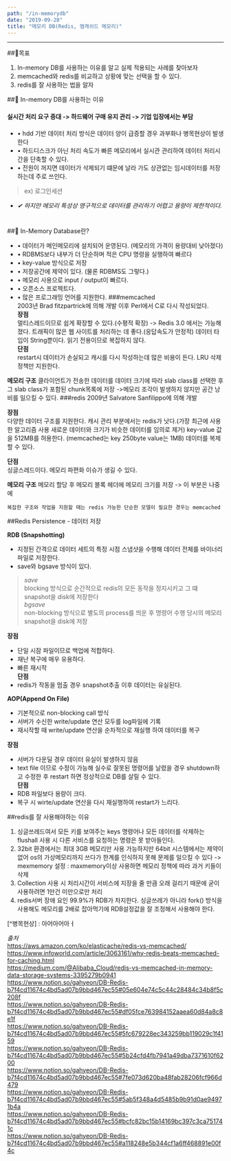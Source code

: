 ```yaml
---
path: "/in-memorydb"
date: "2019-09-28"
title: "메모리 DB(Redis, 멤캐쉬드 메모리)"
---
```


---

##🚀목표
1. In-memory DB를 사용하는 이유를 알고 실제 적용되는 사례를 찾아보자  
2. memcached와 redis를 비교하고 상황에 맞는 선택을 할 수 있다.   
3. redis를 잘 사용하는 법을 알자


##🤷‍  In-memory DB를 사용하는 이유  

#### 실시간 처리 요구 증대 -> 하드웨어 구매 유지 관리 -> 기업 입장에서는 부담    

* • hdd 기반 데이터 처리 방식은 데이터 양이 급증할 경우 과부화나 병목현상이 발생한다  
* • 하드디스크가 아닌 처리 속도가 빠른 메모리에서 실시관 관리하여 데이터 처리시간을 단축할 수 있다.  
* • 전원이 꺼지면 데이터가 삭제되기 떄문에 날라 가도 상관없는 임시데이터를 저장하는데 주로 쓰인다.

> ex) 로그인세션

* _✔ 하지만  메모리 특성상 영구적으로 데이터를 관리하기 어렵고 용량이 제한적이다._

#        

##🧐 In-Memory Database란?
- • 데이터가 메인메모리에 설치되어 운영된다. (메모리의 가격이 용량대비 낮아졌다)
- • RDBMS보다 내부가 더 단순하며 적은 CPU 명령을 실행하여 빠르다
- • key-value 방식으로 저장
- • 저장공간에 제약이 있다. (물론 RDBMS도 그렇다.)
- • 메모리 사용으로 input / output이 빠르다.
- • 오픈소스 프로젝트다.
- • 많은 프로그래밍 언어를 지원한다.
###memcached  
2003년 Brad fitzpartrick에 의해 개발
이후 Perl에서 C로 다시 작성되었다.  
__장점__  
멀티스레드이므로 쉽게 확장할 수 있다.(수평적 확장)
-> Redis 3.0 에서는 가능해졌다.
트래픽이 많은 웹 사이트를 처리하는 데 좋다.(응답속도가 안정적)
데이터 타입이 String뿐이다. 읽기 전용이므로 복잡하지 않다.  
__단점__  
restart시 데이터가 손실되고 캐시를 다시 작성하는데 많은 비용이 든다.
LRU 삭제 정책만 지원한다.

__메모리 구조__
클라이언트가 전송한 데이터를 데이터 크기에 따라 slab class를 선택한 후 그 slab class가 포함된 chunk목록에 저장
->메모리 조각이 발생하지 않지만 공간 낭비를 일으킬 수 있다.
###redis
2009년 Salvatore Sanfilippo에 의해 개발

__장점__  
다양한 데이터 구조를 지원한다.
캐시 관리 부분에서는 redis가 낫다.(가장 최근에 사용한 알고리즘 사용 새로운 데이터와 크기가 비슷한 데이터를 임의로 제거)
key-value 값을 512MB를 허용한다. (memcached는 key 250byte value는 1MB)
데이터를 복제할 수 있다.

__단점__  
싱글스레드이다.
메모리 파편화 이슈가 생길 수 있다.

__메모리 구조__
메모리 할당 후 메모리 블록 헤더에 메모리 크기를 저장
-> 이 부분은 나중에


`복잡한 구조와 작업을 지원할 때는 redis 가능한 단순한 모델이 필요한 경우는 memcached`


##Redis Persistence - 데이터 저장

__RDB (Snapshotting)__
- 지정된 간격으로 데이터 세트의 특정 시점 스냅샷을 수행해 데이터 전체를 바이너리 파일로 저장한다.
- save와 bgsave 방식이 있다.  

>  _save_  
 > blocking 방식으로 순간적으로 redis의 모든 동작을 정지시키고 그 떄 snapshot을 disk에 저장한다  
 _bgsave_  
 > non-blocking 방식으로 별도의 process를 띄운 후 명령어 수행 당시의 메모리 snapshot을 disk에 저장  

__장점__
- 단일 시잠 파일이므로 백업에 적합하다.
- 재난 복구에 매우 유용하다.
- 빠른 재시작  
__단점__
- redis가 작동을 멈출 경우 snapshot추출 이후 데이터는 유실된다.  


__AOP(Append On File)__
- 기본적으로 non-blocking call 방식
- 서버가 수신한 write/update 연산 모두를 log파일에 기록
- 재시작할 때 write/update 연산을 순차적으로 재실행 하여 데이터를 복구

__장점__
- 서버가 다운딜 경우 데이터 유실이 발생하지 않음
- text file 이므로 수정이 가능해 실수로 잘못된 명령어를 날렸을 경우 shutdown하고 수정한 후 restart 하면 정상적으로 DB를 살릴 수 있다.  
__단점__
- RDB 파일보다 용량이 크다.
- 복구 시 wirte/update 연산을 다시 재실행하여 restart가 느리다.


##redis를 잘 사용해야하는 이유
1. 싱글쓰레드여서 모든 키를 보여주는 keys 명령어나 모든 데이터를 삭제하는 flushall 사용 시 다른 서비스를 요청하는 명령은 못 받아들인다.
2. 32bit 환경에서는 최대 3GB 메모리만 사용 가능하지만 64bit 시스템에서는 제약이 없어 os의 가상메모리까지 쓰다가 한계를 인식하지 못해 문제를 일으킬 수 있다
 -> mexmemory 설정 : maxmemory이상 사용하면 메모리 정책에 따라 과거 키들이 삭제
3. Collection 사용 시 처리시간이 서비스에 지장을 줄 만큼 오래 걸리기 때문에 굳이 사용하려면 1만건 미만으로만 처리
4. redis서버 장애 요인 99.9%가 RDB가 차지한다. 싱글쓰레가 아니라 fork() 방식을 사용해도 메모리를 2배로 잡아먹기에 RDB설정값을 잘 조정해서 사용해야 한다.




[^병목현상] : 아어아어아ㅓ

_출처_   
https://aws.amazon.com/ko/elasticache/redis-vs-memcached/  
https://www.infoworld.com/article/3063161/why-redis-beats-memcached-for-caching.html  
https://medium.com/@Alibaba_Cloud/redis-vs-memcached-in-memory-data-storage-systems-3395279b0941  
https://www.notion.so/gahyeon/DB-Redis-b7f4cd11674c4bd5ad07b9bbd467ec55#05e604e74c5c44c28484c34b8f5c208f  
https://www.notion.so/gahyeon/DB-Redis-b7f4cd11674c4bd5ad07b9bbd467ec55#df05fce763984152aaea60d84a8c8e1f    
https://www.notion.so/gahyeon/DB-Redis-b7f4cd11674c4bd5ad07b9bbd467ec55#5fc679228ec343259bb119029c1f4159  
https://www.notion.so/gahyeon/DB-Redis-b7f4cd11674c4bd5ad07b9bbd467ec55#5b24cfd4fb7941a49dba7371610f6200  
https://www.notion.so/gahyeon/DB-Redis-b7f4cd11674c4bd5ad07b9bbd467ec55#7fe073d620ba48fab28206fcf966d479  
https://www.notion.so/gahyeon/DB-Redis-b7f4cd11674c4bd5ad07b9bbd467ec55#5ab5f348a4d5485b9b91d0ae94971b4a  
https://www.notion.so/gahyeon/DB-Redis-b7f4cd11674c4bd5ad07b9bbd467ec55#bcfc82bc15b14169bc397c3ca751741c   
https://www.notion.so/gahyeon/DB-Redis-b7f4cd11674c4bd5ad07b9bbd467ec55#a118248e5b344cf1a6ff468891e00f4c

